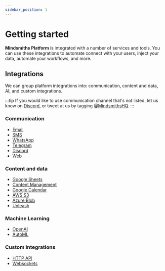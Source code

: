 ```yaml
---
sidebar_position: 1
---
```


# Getting started

**Mindsmiths Platform** is integrated with a number of services and tools.
You can use these integrations to automate connect with your users, inject your data,
automate your workflows, and more.

## Integrations

We can group platform integrations into: communication, content and data, AI, and custom integrations.

:::tip
If you would like to use communication channel that's not listed,
let us know on [Discord](https://discord.gg/mindsmiths), or tweet at us by tagging
[@MindsmithsHQ](https://twitter.com/MindsmithsHQ).
:::

### Communication

- [Email](/docs/integrations/email.md)
- [SMS](/docs/integrations/sms.md)
- [WhatsApp](/docs/integrations/whatsapp.md)
- [Telegram](/docs/integrations/telegram.md)
- [Discord](/docs/integrations/discord.md)
- [Web](/docs/integrations/web.md)


### Content and data

- [Google Sheets](/docs/integrations/google-sheets.md)
- [Content Management](/docs/integrations/content-management.md)
- [Google Calendar](/docs/integrations/google-calendar.md)
- [AWS S3](/docs/integrations/aws-s3.md)
- [Azure Blob](/docs/integrations/azure-blob.md)
- [Unleash](/docs/integrations/unleash.md)


### Machine Learning

- [OpenAI](/docs/integrations/open-ai.md)
- [AutoML](/docs/integrations/auto-ml.md)


### Custom integrations

- [HTTP API](/docs/integrations/http-api.md)
- [Websockets](/docs/integrations/websockets.md)